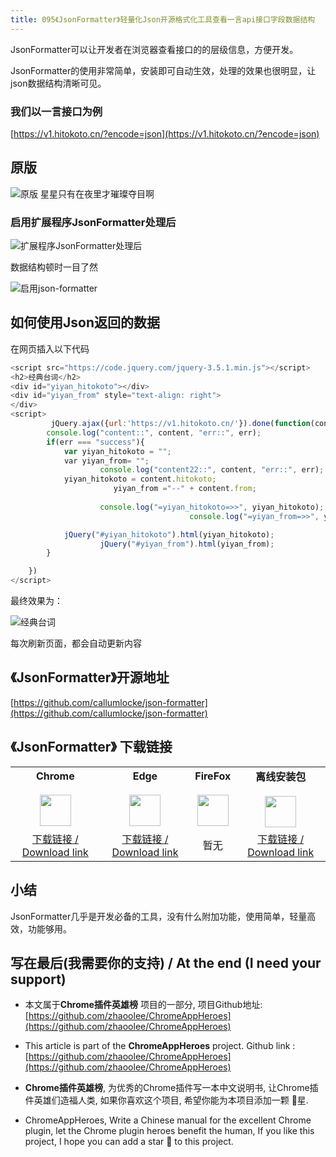 ```yaml
---
title: 095《JsonFormatter》轻量化Json开源格式化工具查看一言api接口字段数据结构
---
```


JsonFormatter可以让开发者在浏览器查看接口的的层级信息，方便开发。



JsonFormatter的使用非常简单，安装即可自动生效，处理的效果也很明显，让json数据结构清晰可见。




### 我们以一言接口为例

[https://v1.hitokoto.cn/?encode=json](https://v1.hitokoto.cn/?encode=json)



## 原版



![原版 星星只有在夜里才璀璨夺目啊](https://cdn.fangyuanxiaozhan.com/assets/16136139047321Ehk5Px3.png)

### 启用扩展程序JsonFormatter处理后



![扩展程序JsonFormatter处理后](https://cdn.fangyuanxiaozhan.com/assets/1613613990520CFHtn3pb.png)

数据结构顿时一目了然

![启用json-formatter](https://cdn.fangyuanxiaozhan.com/assets/1613616381100e0Zf185w.gif)

## 如何使用Json返回的数据



在网页插入以下代码


```javascript
<script src="https://code.jquery.com/jquery-3.5.1.min.js"></script>
<h2>经典台词</h2>
<div id="yiyan_hitokoto"></div>
<div id="yiyan_from" style="text-align: right">
</div>
<script>
		 jQuery.ajax({url:'https://v1.hitokoto.cn/'}).done(function(content,err){
        console.log("content::", content, "err::", err);
        if(err === "success"){
            var yiyan_hitokoto = "";
            var yiyan_from= "";
					console.log("content22::", content, "err::", err);
            yiyan_hitokoto = content.hitokoto;
					   yiyan_from ="--" + content.from;
					
					console.log("=yiyan_hitokoto=>>", yiyan_hitokoto);
										console.log("=yiyan_from=>>", yiyan_from);

            jQuery("#yiyan_hitokoto").html(yiyan_hitokoto);
					jQuery("#yiyan_from").html(yiyan_from);
        }

    })
</script>
```


最终效果为：

![经典台词](https://cdn.fangyuanxiaozhan.com/assets/1613615517184bwRGhd3M.png)



每次刷新页面，都会自动更新内容




## 《JsonFormatter》开源地址



[https://github.com/callumlocke/json-formatter](https://github.com/callumlocke/json-formatter)



## 《JsonFormatter》 下载链接

<table style="table-layout: fixed;">
<tbody>
<tr>
<td><div style="text-align: center;"><div style="font-weight: bold">Chrome</div><br/><div><img  style="width:50px; height:auto;" src="https://www.v2fy.com/asset/0i/ChromeAppHeroes/page/001_markdown_here.assets/chromeappheroes-chrome-icon.png"/></div></div></td>
<td><div style="text-align: center;" ><div style="font-weight: bold">Edge</div><br/><div><img style="width:50px; height:auto;" src="https://www.v2fy.com/asset/0i/ChromeAppHeroes/page/001_markdown_here.assets/chromeappheroes-edge-icon.png"/></div></div></td>
<td><div style="text-align: center;" ><div style="font-weight: bold">FireFox</div><br/><div><img  style="width:50px; height:auto;" src="https://www.v2fy.com/asset/0i/ChromeAppHeroes/page/001_markdown_here.assets/chromeappheroes-firefox-icon.png"/></div></div></td>
<td><div style="text-align: center;" ><div style="font-weight: bold">离线安装包</div><br/><div><img  style="width:50px; height:auto;" src="https://www.v2fy.com/asset/0i/ChromeAppHeroes/page/001_markdown_here.assets/chromeappheroes-github-download.png"/></div></div></td>
</tr>
<tr>
<td>
<div style="text-align: center;">
<a  href="https://chrome.google.com/webstore/detail/json-formatter/bcjindcccaagfpapjjmafapmmgkkhgoa">下载链接 / Download link</a>
</div>
</td>
<td>
<div style="text-align: center;">
<a href="https://microsoftedge.microsoft.com/addons/detail/json-formatter-for-edge/njpoigijhgbionbfdbaopheedbpdoddi">下载链接 / Download link</a>
</div>
</td>
<td>
<div style="text-align: center;">
暂无
</div>
</td>
<td>
<div style="text-align: center;"><a  href="https://raw.githubusercontent.com/zhaoolee/ChromeAppHeroes/master/backup/095-json-formatter.zip">下载链接 / Download link</a></div>
</td>
</tr>
</tbody>
</table>


## 小结



JsonFormatter几乎是开发必备的工具，没有什么附加功能，使用简单，轻量高效，功能够用。





## 写在最后(我需要你的支持) / At the end (I need your support)

- 本文属于**Chrome插件英雄榜** 项目的一部分, 项目Github地址: [https://github.com/zhaoolee/ChromeAppHeroes](https://github.com/zhaoolee/ChromeAppHeroes)


- This article is part of the **ChromeAppHeroes** project. Github link : [https://github.com/zhaoolee/ChromeAppHeroes](https://github.com/zhaoolee/ChromeAppHeroes) 

- **Chrome插件英雄榜**, 为优秀的Chrome插件写一本中文说明书, 让Chrome插件英雄们造福人类, 如果你喜欢这个项目, 希望你能为本项目添加一颗 🌟星.

- ChromeAppHeroes, Write a Chinese manual for the excellent Chrome plugin, let the Chrome plugin heroes benefit the human, If you like this project, I hope you can add a star 🌟 to this project.

